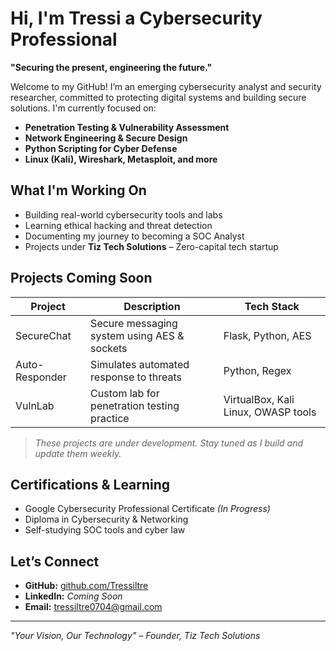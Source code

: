 # Hi, I'm Tressi a Cybersecurity Professional

**"Securing the present, engineering the future."**

Welcome to my GitHub! I’m an emerging cybersecurity analyst and security researcher, committed to protecting digital systems and building secure solutions. I'm currently focused on:

- **Penetration Testing & Vulnerability Assessment**
- **Network Engineering & Secure Design**
- **Python Scripting for Cyber Defense**
- **Linux (Kali), Wireshark, Metasploit, and more**

## What I'm Working On

- Building real-world cybersecurity tools and labs
- Learning ethical hacking and threat detection
- Documenting my journey to becoming a SOC Analyst
- Projects under **Tiz Tech Solutions** – Zero-capital tech startup

## Projects Coming Soon

| Project | Description | Tech Stack |
|--------|-------------|------------|
| SecureChat | Secure messaging system using AES & sockets | Flask, Python, AES |
| Auto-Responder | Simulates automated response to threats | Python, Regex |
| VulnLab | Custom lab for penetration testing practice | VirtualBox, Kali Linux, OWASP tools |

> *These projects are under development. Stay tuned as I build and update them weekly.*

## Certifications & Learning

- Google Cybersecurity Professional Certificate *(In Progress)*
- Diploma in Cybersecurity & Networking
- Self-studying SOC tools and cyber law

## Let’s Connect

- **GitHub:** [github.com/Tressiltre](https://github.com/Tressiltre)
- **LinkedIn:** *Coming Soon*
- **Email:** tressiltre0704@gmail.com

---

_"Your Vision, Our Technology" – Founder, Tiz Tech Solutions_
